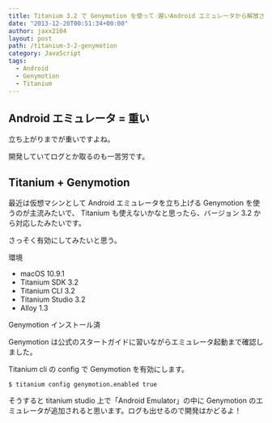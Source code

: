 ```yaml
---
title: Titanium 3.2 で Genymotion を使って 遅いAndroid エミュレータから解放される
date: "2013-12-20T00:51:34+00:00"
author: jaxx2104
layout: post
path: /titanium-3-2-genymotion
category: JavaScript
tags:
  - Android
  - Genymotion
  - Titanium
---
```


## Android エミュレータ = 重い

立ち上がりまでが重いですよね。

開発していてログとか取るのも一苦労です。

## Titanium + Genymotion

最近は仮想マシンとして Android エミュレータを立ち上げる Genymotion を使うのが主流みたいで、
Titanium も使えないかなと思ったら、バージョン 3.2 から対応したみたいです。

さっそく有効にしてみたいと思う。

<!--more-->

環境

- macOS 10.9.1
- Titanium SDK 3.2
- Titanium CLI 3.2
- Titanium Studio 3.2
- Alloy 1.3

Genymotion インストール済

Genymotion は公式のスタートガイドに習いながらエミュレータ起動まで確認しました。

Titanium cli の config で Genymotion を有効にします。

```
$ titanium config genymotion.enabled true
```

そうすると titanium studio 上で「Android Emulator」の中に Genymotion のエミュレータが追加されると思います。ログも出せるので開発はかどるよ！
